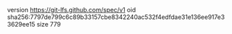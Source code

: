 version https://git-lfs.github.com/spec/v1
oid sha256:7797de799c6c89b33157cbe8342240ac532f4edfdae31e136ee917e33629ee15
size 779
